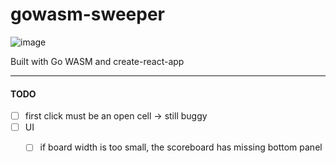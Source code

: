 # gowasm-sweeper
![image](https://user-images.githubusercontent.com/66286082/185010067-91d624e9-4d8e-4df8-872d-ce916507c782.png)

Built with Go WASM and create-react-app

---
#### TODO

- [ ] first click must be an open cell -> still buggy
- [ ] UI
  - [ ] if board width is too small, the scoreboard has missing bottom panel

